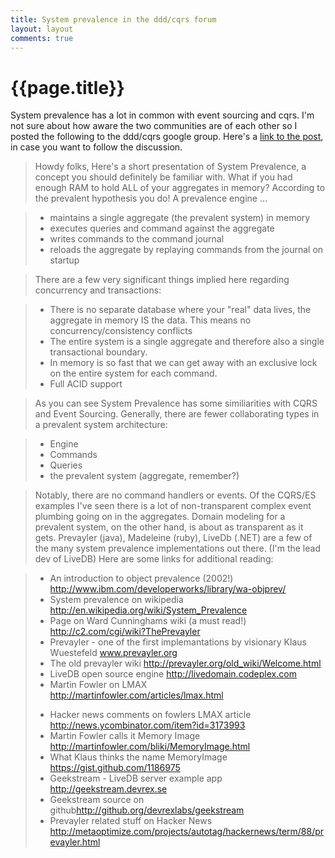 ```yaml
---
title: System prevalence in the ddd/cqrs forum
layout: layout
comments: true
---
```


# {{page.title}}
System prevalence has a lot in common with event sourcing and cqrs. I'm not sure about how aware the two communities are of each 
other so I posted the following to the ddd/cqrs google group. 
Here's a <a href="http://bit.ly/TWU3hx">link to the post</a>, in case you
want to follow the discussion.


> Howdy folks,
> Here's a short presentation of System Prevalence, a concept you should definitely be familiar with.
> What if you had enough RAM to hold ALL of your aggregates in memory? According to the prevalent hypothesis you do!
> A prevalence engine ...

> * maintains a single aggregate (the prevalent system) in memory
> * executes queries and command against the aggregate
> * writes commands to the command journal
> * reloads the aggregate by replaying commands from the journal on startup

> There are a few very significant things implied here regarding concurrency and transactions:

> * There is no separate database where your "real" data lives, the aggregate in memory IS the data. This means no concurrency/consistency conflicts
> * The entire system is a single aggregate and therefore also a single transactional boundary.
> * In memory is so fast that we can get away with an exclusive lock on the entire system for each command.
> * Full ACID support

> As you can see System Prevalence has some similiarities with CQRS and Event Sourcing. Generally, there are fewer collaborating types 
in a prevalent system architecture:

> * Engine
> * Commands
> * Queries
> * the prevalent system (aggregate, remember?)

> Notably, there are no command handlers or events. Of the CQRS/ES examples I've seen there is a lot of non-transparent complex event plumbing going on in the aggregates. Domain modeling for a prevalent system, on the other hand, is about as transparent as it gets.
> Prevayler (java), Madeleine (ruby), LiveDb (.NET) are a few of the many system prevalence implementations out there. (I'm the lead dev of LiveDB) Here are some links for additional reading:

> * An introduction to object prevalence (2002!) <a href="http://www.ibm.com/developerworks/library/wa-objprev/">http://www.ibm.com/developerworks/library/wa-objprev/</a>
> * System prevalence on wikipedia <a href="http://en.wikipedia.org/wiki/System_Prevalence">http://en.wikipedia.org/wiki/System_Prevalence</a>
> * Page on Ward Cunninghams wiki (a must read!) <a href="http://c2.com/cgi/wiki?ThePrevayler">http://c2.com/cgi/wiki?ThePrevayler</a>
> * Prevayler - one of the first implemantations by visionary Klaus Wuestefeld <a href="http://www.prevayler.org">www.prevayler.org</a>
> * The old prevayler wiki <a href="http://prevayler.org/old_wiki/Welcome.html">http://prevayler.org/old_wiki/Welcome.html</a>
> * LiveDB open source engine <a href="http://livedomain.codeplex.com">http://livedomain.codeplex.com</a>
> * Martin Fowler on LMAX<br /><a href="http://martinfowler.com/articles/lmax.html">http://martinfowler.com/articles/lmax.html</a>&nbsp;</p>
> * Hacker news comments on fowlers LMAX article <a href="http://news.ycombinator.com/item?id=3173993">http://news.ycombinator.com/item?id=3173993</a>
> * Martin Fowler calls it Memory Image <a href="http://martinfowler.com/bliki/MemoryImage.html">http://martinfowler.com/bliki/MemoryImage.html</a>
> * What Klaus thinks the name MemoryImage <a href="https://gist.github.com/1186975">https://gist.github.com/1186975</a>
> * Geekstream - LiveDB server example app <a href="http://geekstream.devrex.se">http://geekstream.devrex.se</a>
> * Geekstream source on github<a href="http://github.org/devrexlabs/geekstream">http://github.org/devrexlabs/geekstream</a>
> * Prevayler related stuff on Hacker News <a href="http://metaoptimize.com/projects/autotag/hackernews/term/88/prevayler.html">http://metaoptimize.com/projects/autotag/hackernews/term/88/prevayler.html</a>
